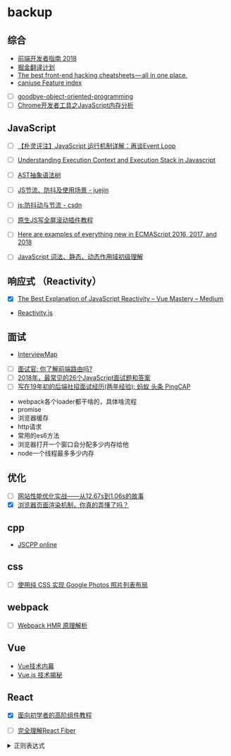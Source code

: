 # backup

## 综合

  - [前端开发者指南 2018](https://leviding.gitbooks.io/front-end-handbook-2018/content/)  
  - [掘金翻译计划](https://github.com/xitu/gold-miner)  
  - [The best front-end hacking cheatsheets — all in one place.](https://medium.freecodecamp.org/modern-frontend-hacking-cheatsheets-df9c2566c72a)  
  - [caniuse Feature index](https://caniuse.com/#index)
  - [ ] [goodbye-object-oriented-programming](https://medium.com/@cscalfani/goodbye-object-oriented-programming-a59cda4c0e53)
  - [ ] [Chrome开发者工具之JavaScript内存分析](http://www.codeceo.com/article/chrome-javascript-memory.html)

## JavaScript

  - [ ] [【朴灵评注】JavaScript 运行机制详解：再谈Event Loop](https://blog.csdn.net/lin_credible/article/details/40143961)
  - [ ] [Understanding Execution Context and Execution Stack in Javascript](https://blog.bitsrc.io/understanding-execution-context-and-execution-stack-in-javascript-1c9ea8642dd0)  
  - [ ] [AST抽象语法树](https://segmentfault.com/a/1190000016231512)
  - [ ] [JS节流、防抖及使用场景 - juejin](https://juejin.im/post/5b8de829f265da43623c4261)
  - [ ] [js:防抖动与节流 - csdn](https://blog.csdn.net/crystal6918/article/details/62236730)
  - [ ] [原生JS写全屏滚动插件教程](http://www.codeasily.net/course/plugin_course/)
  - [ ] [Here are examples of everything new in ECMAScript 2016, 2017, and 2018](https://medium.freecodecamp.org/here-are-examples-of-everything-new-in-ecmascript-2016-2017-and-2018-d52fa3b5a70e)
  - [ ] [JavaScript 词法、静态、动态作用域初级理解](http://www.cnblogs.com/zero-zf/p/5875089.html)


## 响应式 （Reactivity）
  
  - [x] [The Best Explanation of JavaScript Reactivity – Vue Mastery – Medium](https://medium.com/vue-mastery/the-best-explanation-of-javascript-reactivity-fea6112dd80d)  
  - [Reactivity.js](./Reactivity.js)

## 面试
  
  - [InterviewMap](https://yuchengkai.cn/docs/zh/)  
  - [ ] [面试官: 你了解前端路由吗?](https://juejin.im/post/5ac61da66fb9a028c71eae1b)
  - [ ] [2018年，最常见的26个JavaScript面试题和答案](https://mp.weixin.qq.com/s?__biz=MzUxMzcxMzE5Ng==&mid=2247489661&idx=1&sn=6eb5c1b4fe8b853996a051ae47fe23a8&chksm=f951ad3ece26242810ec7030087c23f0b3faca40acb952475f9c1088da2738860b63166935bf&token=1699854096&lang=zh_CN#rd)
  - [ ] [写在19年初的后端社招面试经历(两年经验): 蚂蚁 头条 PingCAP](https://aylei.github.io/blog/interview-experience/)
  
  - webpack各个loader都干啥的，具体啥流程
  - promise
  - 浏览器缓存
  - http请求
  - 常用的es6方法
  - 浏览器打开一个窗口会分配多少内存给他
  - node一个线程最多多少内存

## 优化

  - [ ] [网站性能优化实战——从12.67s到1.06s的故事](https://juejin.im/post/5b0b7d74518825158e173a0c?utm_source=gold_browser_extension)
  - [x] [浏览器页面渲染机制，你真的弄懂了吗？](https://mp.weixin.qq.com/s?__biz=MzUxMzcxMzE5Ng==&mid=2247489674&idx=1&sn=7a73f9398be8024bebb6467e730c4d3b&chksm=f951adc9ce2624df6b09ed1da77751420ddd72eb2c0e95f456a8f2a834207704cfd05797da14&token=1699854096&lang=zh_CN#rd)

## cpp

  - [JSCPP online](https://felixhao28.github.io/JSCPP/)

## css

  - [ ] [使用纯 CSS 实现 Google Photos 照片列表布局](https://github.com/xieranmaya/blog/issues/4)

## webpack

  - [ ] [Webpack HMR 原理解析](https://zhuanlan.zhihu.com/p/30669007)

## Vue

  - [Vue技术内幕](http://hcysun.me/vue-design/)
  - [Vue.js 技术揭秘](https://ustbhuangyi.github.io/vue-analysis/)

## React

  - [x] [面向初学者的高阶组件教程](https://www.w3cplus.com/react/higher-order-components-for-beginners.html)
  - [ ] [完全理解React Fiber](http://www.ayqy.net/blog/dive-into-react-fiber/)


<details>
  <summary>
    正则表达式
  </summary>

  ![](https://wx3.sinaimg.cn/large/62520fdcgy1fymto6mj09j20m71br42m.jpg)
</details>
